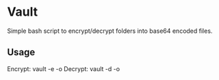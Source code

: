 # Vault
Simple bash script to encrypt/decrypt folders into base64 encoded files. 

## Usage
Encrypt: vault -e <folder name> -o <output file>
Decrypt: vault -d <encrypted file> -o <output>
